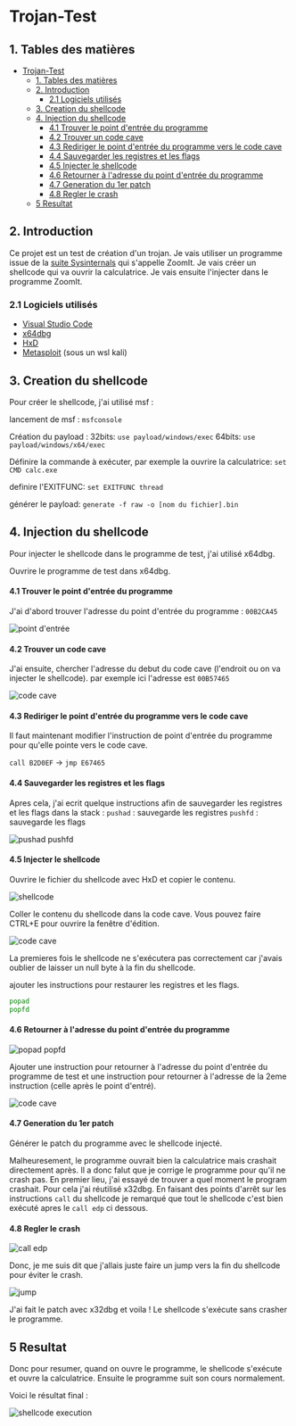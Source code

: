 # Trojan-Test

## 1. Tables des matières
- [Trojan-Test](#trojan-test)
  - [1. Tables des matières](#1-tables-des-matières)
  - [2. Introduction](#2-introduction)
    - [2.1 Logiciels utilisés](#21-logiciels-utilisés)
  - [3. Creation du shellcode](#3-creation-du-shellcode)
  - [4. Injection du shellcode](#4-injection-du-shellcode)
      - [4.1 Trouver le point d'entrée du programme](#41-trouver-le-point-dentrée-du-programme)
      - [4.2 Trouver un code cave](#42-trouver-un-code-cave)
      - [4.3 Rediriger le point d'entrée du programme vers le code cave](#43-rediriger-le-point-dentrée-du-programme-vers-le-code-cave)
      - [4.4 Sauvegarder les registres et les flags](#44-sauvegarder-les-registres-et-les-flags)
      - [4.5 Injecter le shellcode](#45-injecter-le-shellcode)
      - [4.6 Retourner à l'adresse du point d'entrée du programme](#46-retourner-à-ladresse-du-point-dentrée-du-programme)
      - [4.7 Generation du 1er patch](#47-generation-du-1er-patch)
      - [4.8 Regler le crash](#48-regler-le-crash)
   - [5 Resultat](#5-resultat)
  
## 2. Introduction
Ce projet est un test de création d'un trojan.
Je vais utiliser un programme issue de la [suite Sysinternals](https://learn.microsoft.com/en-us/sysinternals/downloads/sysinternals-suite) qui s'appelle ZoomIt.
Je vais créer un shellcode qui va ouvrir la calculatrice.
Je vais ensuite l'injecter dans le programme ZoomIt. 

### 2.1 Logiciels utilisés
- [Visual Studio Code](https://code.visualstudio.com/)
- [x64dbg](https://x64dbg.com/#start)
- [HxD](https://mh-nexus.de/en/hxd/)
- [Metasploit](https://www.metasploit.com/) (sous un wsl kali)

## 3. Creation du shellcode
Pour créer le shellcode, j'ai utilisé msf :

lancement de msf :
    `msfconsole`

Création du payload :
    32bits:
    `use payload/windows/exec`
    64bits:
    `use payload/windows/x64/exec`

Définire la commande à exécuter, par exemple la ouvrire la calculatrice:
    `set CMD calc.exe`

definire l'EXITFUNC:
    `set EXITFUNC thread`

générer le payload:
    `generate -f raw -o [nom du fichier].bin`


## 4. Injection du shellcode
Pour injecter le shellcode dans le programme de test, j'ai utilisé x64dbg.

Ouvrire le programme de test dans x64dbg.

#### 4.1 Trouver le point d'entrée du programme

J'ai d'abord trouver l'adresse du point d'entrée du programme : `00B2CA45`

![point d'entrée](img/entrypoint.jpg)

#### 4.2 Trouver un code cave

J'ai ensuite, chercher l'adresse du debut du code cave (l'endroit ou on va injecter le shellcode).
par exemple ici l'adresse est `00B57465`

![code cave](img/codecave.jpg)

#### 4.3 Rediriger le point d'entrée du programme vers le code cave

Il faut maintenant modifier l'instruction de point d'entrée du programme pour qu'elle pointe vers le code cave.

`call B2D0EF` -> `jmp E67465`

#### 4.4 Sauvegarder les registres et les flags

Apres cela, j'ai ecrit quelque instructions afin de sauvegarder les registres et les flags dans la stack :
`pushad` : sauvegarde les registres
`pushfd` : sauvegarde les flags

![pushad pushfd](img/pushad_pushfd.jpg)

#### 4.5 Injecter le shellcode

Ouvrire le fichier du shellcode avec HxD et copier le contenu.

![shellcode](img/shellcode.jpg)

Coller le contenu du shellcode dans la code cave.
Vous pouvez faire CTRL+E pour ouvrire la fenêtre d'édition.

![code cave](img/paste.jpg)

La premieres fois le shellcode ne s'exécutera pas correctement car j'avais oublier de laisser un null byte à la fin du shellcode.

ajouter les instructions pour restaurer les registres et les flags.
```asm
popad
popfd
```

#### 4.6 Retourner à l'adresse du point d'entrée du programme

![popad popfd](img/popfd_popad.jpg)

Ajouter une instruction pour retourner à l'adresse du point d'entrée du programme de test et une instruction pour retourner à l'adresse de la 2eme instruction (celle après le point d'entré).

![code cave](img/final_codecave.jpg)

#### 4.7 Generation du 1er patch

Générer le patch du programme avec le shellcode injecté.

Malheuresement, le programme ouvrait bien la calculatrice mais crashait directement après. Il a donc falut que je corrige le programme pour qu'il ne crash pas.
En premier lieu, j'ai essayé de trouver a quel moment le program crashait. 
Pour cela j'ai réutilisé x32dbg. 
En faisant des points d'arrêt sur les instructions `call` du shellcode je remarqué que tout le shellcode c'est bien exécuté apres le `call edp` ci dessous.

#### 4.8 Regler le crash

![call edp](img/shellcode_execution.jpg)

Donc, je me suis dit que j'allais juste faire un jump vers la fin du shellcode pour éviter le crash.

![jump](img/crash_fix.jpg)

J'ai fait le patch avec x32dbg et voila !
Le shellcode s'exécute sans crasher le programme.


## 5 Resultat

Donc pour resumer, quand on ouvre le programme, le shellcode s'exécute et ouvre la calculatrice. Ensuite le programme suit son cours normalement.

Voici le résultat final :

![shellcode execution](img/result.jpg)
